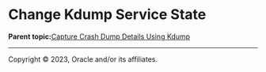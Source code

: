 # Change Kdump Service State

**Parent topic:**[Capture Crash Dump Details Using Kdump](../topics/cockpit-kdump.md)

---

Copyright © 2023, Oracle and/or its affiliates.

